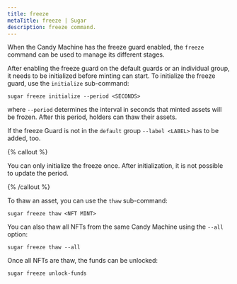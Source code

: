 ```yaml
---
title: freeze
metaTitle: freeze | Sugar
description: freeze command.
---
```


When the Candy Machine has the freeze guard enabled, the `freeze` command can be used to manage its different stages.

After enabling the freeze guard on the default guards or an individual group, it needs to be initialized before minting can start. To initialize the freeze guard, use the `initialize` sub-command:

```
sugar freeze initialize --period <SECONDS>
```

where `--period` determines the interval in seconds that minted assets will be frozen. After this period, holders can thaw their assets.

If the freeze Guard is not in the `default` group `--label <LABEL>` has to be added, too.

{% callout %}

You can only initialize the freeze once. After initialization, it is not possible to update the period.

{% /callout %}

To thaw an asset, you can use the `thaw` sub-command:

```
sugar freeze thaw <NFT MINT>
```

You can also thaw all NFTs from the same Candy Machine using the `--all` option:

```
sugar freeze thaw --all
```

Once all NFTs are thaw, the funds can be unlocked:

```
sugar freeze unlock-funds
```
